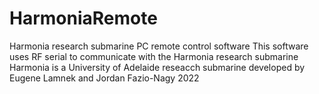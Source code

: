# HarmoniaRemote
Harmonia research submarine PC remote control software 
This software uses RF serial to communicate with the Harmonia research submarine
Harmonia is a University of Adelaide reseacch submarine developed by Eugene Lamnek and Jordan Fazio-Nagy
2022
